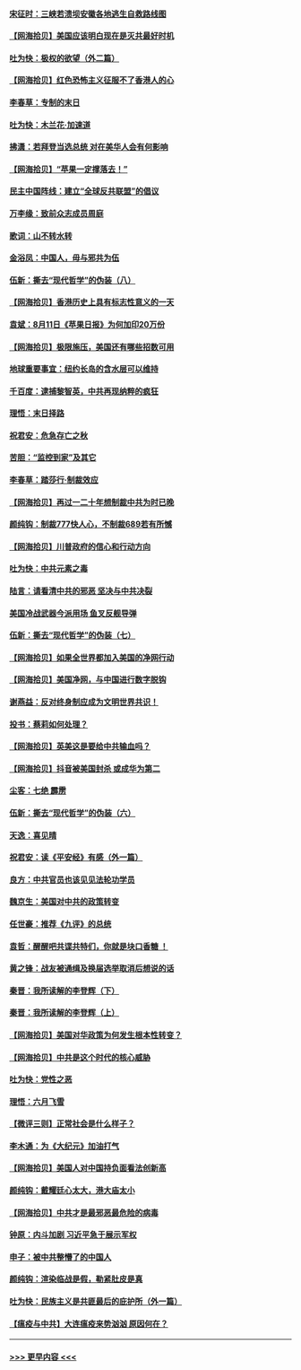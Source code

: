 #### [宋征时：三峡若溃坝安徽各地逃生自救路线图](../pages/nsc993/n12332450.md?t=08152251) 
#### [【网海拾贝】美国应该明白现在是灭共最好时机](../pages/nsc993/n12332313.md?t=08152251) 
#### [吐为快：极权的欲望（外二篇）](../pages/nsc993/n12332089.md?t=08152251) 
#### [【网海拾贝】红色恐怖主义征服不了香港人的心](../pages/nsc993/n12329296.md?t=08152251) 
#### [李春草：专制的末日](../pages/nsc993/n12329079.md?t=08152251) 
#### [吐为快：木兰花‧加速道](../pages/nsc993/n12327366.md?t=08152251) 
#### [拂潇：若拜登当选总统 对在美华人会有何影响](../pages/nsc993/n12295996.md?t=08152251) 
#### [【网海拾贝】“苹果一定撑落去！”](../pages/nsc993/n12326784.md?t=08152251) 
#### [民主中国阵线：建立“全球反共联盟”的倡议](../pages/nsc993/n12324177.md?t=08152251) 
#### [万李缘：致前众志成员周庭](../pages/nsc993/n12324635.md?t=08152251) 
#### [歌词：山不转水转](../pages/nsc993/n12324599.md?t=08152251) 
#### [金浴凤：中国人，毋与邪共为伍](../pages/nsc993/n12324257.md?t=08152251) 
#### [伍新：撕去“现代哲学”的伪装（八）](../pages/nsc993/n12324188.md?t=08152251) 
#### [【网海拾贝】香港历史上具有标志性意义的一天](../pages/nsc993/n12324021.md?t=08152251) 
#### [袁斌：8月11日《苹果日报》为何加印20万份](../pages/nsc993/n12323955.md?t=08152251) 
#### [【网海拾贝】极限施压，美国还有哪些招数可用](../pages/nsc993/n12322512.md?t=08152251) 
#### [地球重要事宜：纽约长岛的含水层可以维持](../pages/nsc993/n12321844.md?t=08152251) 
#### [千百度：逮捕黎智英，中共再现纳粹的疯狂](../pages/nsc993/n12321777.md?t=08152251) 
#### [理悟：末日择路](../pages/nsc993/n12320812.md?t=08152251) 
#### [祝君安：危急存亡之秋](../pages/nsc993/n12320795.md?t=08152251) 
#### [苦胆：“监控到家”及其它](../pages/nsc993/n12320751.md?t=08152251) 
#### [李春草：踏莎行·制裁效应](../pages/nsc993/n12318290.md?t=08152251) 
#### [【网海拾贝】再过一二十年想制裁中共为时已晚](../pages/nsc993/n12318195.md?t=08152251) 
#### [颜纯钩：制裁777快人心，不制裁689若有所憾](../pages/nsc993/n12316912.md?t=08152251) 
#### [【网海拾贝】川普政府的信心和行动方向](../pages/nsc993/n12316673.md?t=08152251) 
#### [吐为快：中共元素之毒](../pages/nsc993/n12316547.md?t=08152251) 
#### [陆言：请看清中共的邪恶 坚决与中共决裂](../pages/nsc993/n12315784.md?t=08152251) 
#### [美国冷战武器今派用场 鱼叉反舰导弹](../pages/nsc993/n12316258.md?t=08152251) 
#### [伍新：撕去“现代哲学”的伪装（七）](../pages/nsc993/n12315846.md?t=08152251) 
#### [【网海拾贝】如果全世界都加入美国的净网行动](../pages/nsc993/n12315588.md?t=08152251) 
#### [【网海拾贝】美国净网，与中国进行数字脱钩](../pages/nsc993/n12312813.md?t=08152251) 
#### [谢燕益：反对终身制应成为文明世界共识！](../pages/nsc993/n12310465.md?t=08152251) 
#### [投书：蔡莉如何处理？](../pages/nsc993/n12310224.md?t=08152251) 
#### [【网海拾贝】英美这是要给中共输血吗？](../pages/nsc993/n12307646.md?t=08152251) 
#### [【网海拾贝】抖音被美国封杀 或成华为第二](../pages/nsc993/n12305277.md?t=08152251) 
#### [尘客：七绝 霹雳](../pages/nsc993/n12304053.md?t=08152251) 
#### [伍新：撕去“现代哲学”的伪装（六）](../pages/nsc993/n12303243.md?t=08152251) 
#### [天逸：喜见晴](../pages/nsc993/n12303226.md?t=08152251) 
#### [祝君安：读《平安经》有感（外一篇）](../pages/nsc993/n12303170.md?t=08152251) 
#### [良方：中共官员也该见见法轮功学员](../pages/nsc993/n12302985.md?t=08152251) 
#### [魏京生：美国对中共的政策转变](../pages/nsc993/n12302929.md?t=08152251) 
#### [任世豪：推荐《九评》的总统](../pages/nsc993/n12302838.md?t=08152251) 
#### [袁哲：醒醒吧共谍共特们，你就是块口香糖 ！](../pages/nsc993/n12302678.md?t=08152251) 
#### [黄之锋：战友被通缉及换届选举取消后想说的话](../pages/nsc993/n12302681.md?t=08152251) 
#### [秦晋：我所读解的李登辉（下）](../pages/nsc993/n12302171.md?t=08152251) 
#### [秦晋：我所读解的李登辉（上）](../pages/nsc993/n12301979.md?t=08152251) 
#### [【网海拾贝】美国对华政策为何发生根本性转变？](../pages/nsc993/n12302091.md?t=08152251) 
#### [【网海拾贝】中共是这个时代的核心威胁](../pages/nsc993/n12300541.md?t=08152251) 
#### [吐为快：党性之恶](../pages/nsc993/n12300263.md?t=08152251) 
#### [理悟：六月飞雪](../pages/nsc993/n12300243.md?t=08152251) 
#### [【微评三则】正常社会是什么样子？](../pages/nsc993/n12300228.md?t=08152251) 
#### [李木通：为《大纪元》加油打气](../pages/nsc993/n12280363.md?t=08152251) 
#### [【网海拾贝】美国人对中国持负面看法创新高](../pages/nsc993/n12298720.md?t=08152251) 
#### [颜纯钩：戴耀廷心太大，港大庙太小](../pages/nsc993/n12297682.md?t=08152251) 
#### [【网海拾贝】中共才是最邪恶最危险的病毒](../pages/nsc993/n12296470.md?t=08152251) 
#### [钟原：内斗加剧 习近平急于展示军权](../pages/nsc993/n12292544.md?t=08152251) 
#### [申子：被中共整懵了的中国人](../pages/nsc993/n12291389.md?t=08152251) 
#### [颜纯钩：渲染临战是假，勒紧肚皮是真](../pages/nsc993/n12290945.md?t=08152251) 
#### [吐为快：民族主义是共匪最后的庇护所（外一篇）](../pages/nsc993/n12290887.md?t=08152251) 
#### [【瘟疫与中共】大连瘟疫来势汹汹 原因何在？](../pages/nsc993/n12287474.md?t=08152251) 

----
#### [ >>> 更早内容 <<< ](../indexes/nsc993-earlier.md)
